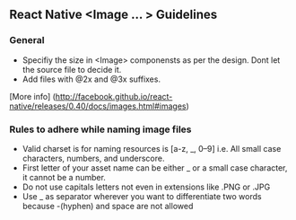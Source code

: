 ## React Native \<Image ... \> Guidelines

### General
* Specifiy the size in \<Image\> componensts as per the design. Dont let the source file to decide it.
* Add files with @2x and @3x suffixes.

[More info] (http://facebook.github.io/react-native/releases/0.40/docs/images.html#images)

### Rules to adhere while naming image files

* Valid charset is for naming resources is [a-z, _, 0–9] i.e. All small case characters, numbers, and underscore.
* First letter of your asset name can be either _ or a small case character, it cannot be a number.
* Do not use capitals letters not even in extensions like .PNG or .JPG
* Use _ as separator wherever you want to differentiate two words because -(hyphen) and space are not allowed


